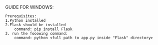 GUIDE FOR WINDOWS:


    Prerequisites:
    1.Python installed
    2.Flask should be installed
        command: pip install Flask
    3. run the fooowing command:
        command: python <full path to app.py inside "Flask" directory>